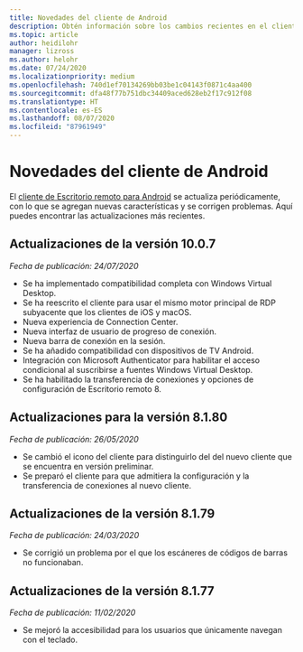```yaml
---
title: Novedades del cliente de Android
description: Obtén información sobre los cambios recientes en el cliente de Escritorio remoto para Android.
ms.topic: article
author: heidilohr
manager: lizross
ms.author: helohr
ms.date: 07/24/2020
ms.localizationpriority: medium
ms.openlocfilehash: 740d1ef70134269bb03be1c04143f0871c4aa400
ms.sourcegitcommit: dfa48f77b751dbc34409aced628eb2f17c912f08
ms.translationtype: HT
ms.contentlocale: es-ES
ms.lasthandoff: 08/07/2020
ms.locfileid: "87961949"
---
```

# <a name="whats-new-in-the-android-client"></a>Novedades del cliente de Android

El [cliente de Escritorio remoto para Android](remote-desktop-android.md) se actualiza periódicamente, con lo que se agregan nuevas características y se corrigen problemas. Aquí puedes encontrar las actualizaciones más recientes.

## <a name="updates-for-version-1007"></a>Actualizaciones de la versión 10.0.7

*Fecha de publicación: 24/07/2020*

- Se ha implementado compatibilidad completa con Windows Virtual Desktop.
- Se ha reescrito el cliente para usar el mismo motor principal de RDP subyacente que los clientes de iOS y macOS.
- Nueva experiencia de Connection Center.
- Nueva interfaz de usuario de progreso de conexión.
- Nueva barra de conexión en la sesión.
- Se ha añadido compatibilidad con dispositivos de TV Android.
- Integración con Microsoft Authenticator para habilitar el acceso condicional al suscribirse a fuentes Windows Virtual Desktop.
- Se ha habilitado la transferencia de conexiones y opciones de configuración de Escritorio remoto 8.

## <a name="updates-for-version-8180"></a>Actualizaciones para la versión 8.1.80

*Fecha de publicación: 26/05/2020*

- Se cambió el icono del cliente para distinguirlo del del nuevo cliente que se encuentra en versión preliminar.
- Se preparó el cliente para que admitiera la configuración y la transferencia de conexiones al nuevo cliente.

## <a name="updates-for-version-8179"></a>Actualizaciones de la versión 8.1.79

*Fecha de publicación: 24/03/2020*

- Se corrigió un problema por el que los escáneres de códigos de barras no funcionaban.

## <a name="updates-for-version-8177"></a>Actualizaciones de la versión 8.1.77

*Fecha de publicación: 11/02/2020*

- Se mejoró la accesibilidad para los usuarios que únicamente navegan con el teclado.
